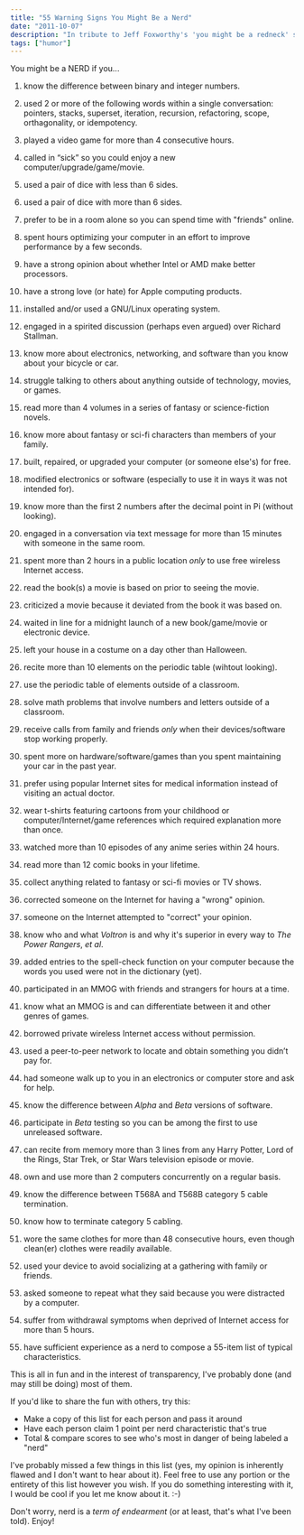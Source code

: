 ```yaml
---
title: "55 Warning Signs You Might Be a Nerd"
date: "2011-10-07"
description: "In tribute to Jeff Foxworthy's 'you might be a redneck' series, here are some indicators you might be a nerd."
tags: ["humor"]
---
```


You might be a NERD if you...

1. know the difference between binary and integer numbers.
2. used 2 or more of the following words within a single conversation: pointers, stacks, superset, iteration, recursion, refactoring, scope, orthagonality, or idempotency.
3. played a video game for more than 4 consecutive hours.
4. called in “sick” so you could enjoy a new computer/upgrade/game/movie.
5. used a pair of dice with less than 6 sides.
6. used a pair of dice with more than 6 sides.
7. prefer to be in a room alone so you can spend time with "friends" online.
8. spent hours optimizing your computer in an effort to improve performance by a few seconds.
9. have a strong opinion about whether Intel or AMD make better processors.
10. have a strong love (or hate) for Apple computing products.

11. installed and/or used a GNU/Linux operating system.
12. engaged in a spirited discussion (perhaps even argued) over Richard Stallman.
13. know more about electronics, networking, and software than you know about your bicycle or car.
14. struggle talking to others about anything outside of technology, movies, or games.
15. read more than 4 volumes in a series of fantasy or science-fiction novels.
16. know more about fantasy or sci-fi characters than members of your family.
17. built, repaired, or upgraded your computer (or someone else's) for free.
18. modified electronics or software (especially to use it in ways it was not intended for).
19. know more than the first 2 numbers after the decimal point in Pi (without looking).
20. engaged in a conversation via text message for more than 15 minutes with someone in the same room.

21. spent more than 2 hours in a public location *only* to use free wireless Internet access.
22. read the book(s) a movie is based on prior to seeing the movie.
23. criticized a movie because it deviated from the book it was based on.
24. waited in line for a midnight launch of a new book/game/movie or electronic device.
25. left your house in a costume on a day other than Halloween.
26. recite more than 10 elements on the periodic table (wihtout looking).
27. use the periodic table of elements outside of a classroom.
28. solve math problems that involve numbers and letters outside of a classroom.
29. receive calls from family and friends *only* when their devices/software stop working properly.
30. spent more on hardware/software/games than you spent maintaining your car in the past year.

31. prefer using popular Internet sites for medical information instead of visiting an actual doctor.
32. wear t-shirts featuring cartoons from your childhood or computer/Internet/game references which required explanation more than once.
33. watched more than 10 episodes of any anime series within 24 hours.
34. read more than 12 comic books in your lifetime.
35. collect anything related to fantasy or sci-fi movies or TV shows.
36. corrected someone on the Internet for having a "wrong" opinion.
37. someone on the Internet attempted to "correct" your opinion.
38. know who and what *Voltron* is and why it's superior in every way to *The Power Rangers*, *et al*.
39. added entries to the spell-check function on your computer because the words you used were not in the dictionary (yet).
40. participated in an MMOG with friends and strangers for hours at a time.

41. know what an MMOG is and can differentiate between it and other genres of games.
42. borrowed private wireless Internet access without permission.
43. used a peer-to-peer network to locate and obtain something you didn’t pay for.
44. had someone walk up to you in an electronics or computer store and ask for help.
45. know the difference between *Alpha* and *Beta* versions of software.
46. participate in *Beta* testing so you can be among the first to use unreleased software. 
47. can recite from memory more than 3 lines from any Harry Potter, Lord of the Rings, Star Trek, or Star Wars television episode or movie.
48. own and use more than 2 computers concurrently on a regular basis.
49. know the difference between T568A and T568B category 5 cable termination.
50. know how to terminate category 5 cabling.

51. wore the same clothes for more than 48 consecutive hours, even though clean(er) clothes were readily available.
52. used your device to avoid socializing at a gathering with family or friends.
53. asked someone to repeat what they said because you were distracted by a computer.
54. suffer from withdrawal symptoms when deprived of Internet access for more than 5 hours.
55. have sufficient experience as a nerd to compose a 55-item list of typical characteristics.

This is all in fun and in the interest of transparency, I've probably done (and may still be doing) most of them.

If you'd like to share the fun with others, try this:

- Make a copy of this list for each person and pass it around
- Have each person claim 1 point per nerd characteristic that's true
- Total & compare scores to see who's most in danger of being labeled a "nerd"

I've probably missed a few things in this list (yes, my opinion is inherently flawed and I don't want to hear about it). Feel free to use any portion or the entirety of this list however you wish. If you do something interesting with it, I would be cool if you let me know about it. :-)

Don't worry, nerd is a *term of endearment* (or at least, that's what I've been told). Enjoy!

